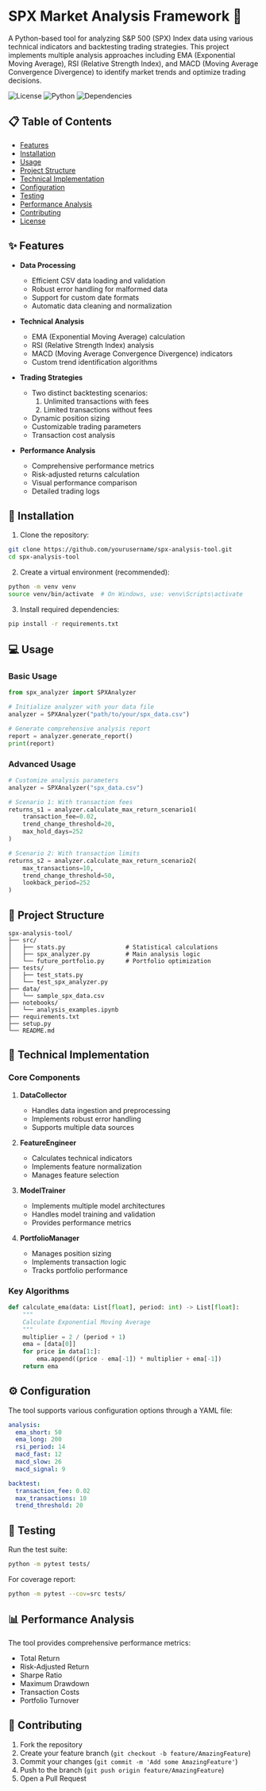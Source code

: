 # SPX Market Analysis Framework 🚀

A  Python-based tool for analyzing S&P 500 (SPX) Index data using various technical indicators and backtesting trading strategies. This project implements multiple analysis approaches including EMA (Exponential Moving Average), RSI (Relative Strength Index), and MACD (Moving Average Convergence Divergence) to identify market trends and optimize trading decisions.

![License](https://img.shields.io/badge/license-MIT-blue.svg)
![Python](https://img.shields.io/badge/python-3.8%2B-blue)
![Dependencies](https://img.shields.io/badge/dependencies-up%20to%20date-brightgreen.svg)

## 📋 Table of Contents

- [Features](#features)
- [Installation](#installation)
- [Usage](#usage)
- [Project Structure](#project-structure)
- [Technical Implementation](#technical-implementation)
- [Configuration](#configuration)
- [Testing](#testing)
- [Performance Analysis](#performance-analysis)
- [Contributing](#contributing)
- [License](#license)

## ✨ Features

- **Data Processing**
  - Efficient CSV data loading and validation
  - Robust error handling for malformed data
  - Support for custom date formats
  - Automatic data cleaning and normalization

- **Technical Analysis**
  - EMA (Exponential Moving Average) calculation
  - RSI (Relative Strength Index) analysis
  - MACD (Moving Average Convergence Divergence) indicators
  - Custom trend identification algorithms

- **Trading Strategies**
  - Two distinct backtesting scenarios:
    1. Unlimited transactions with fees
    2. Limited transactions without fees
  - Dynamic position sizing
  - Customizable trading parameters
  - Transaction cost analysis

- **Performance Analysis**
  - Comprehensive performance metrics
  - Risk-adjusted returns calculation
  - Visual performance comparison
  - Detailed trading logs

## 🚀 Installation

1. Clone the repository:
```bash
git clone https://github.com/yourusername/spx-analysis-tool.git
cd spx-analysis-tool
```

2. Create a virtual environment (recommended):
```bash
python -m venv venv
source venv/bin/activate  # On Windows, use: venv\Scripts\activate
```

3. Install required dependencies:
```bash
pip install -r requirements.txt
```

## 💻 Usage

### Basic Usage

```python
from spx_analyzer import SPXAnalyzer

# Initialize analyzer with your data file
analyzer = SPXAnalyzer("path/to/your/spx_data.csv")

# Generate comprehensive analysis report
report = analyzer.generate_report()
print(report)
```

### Advanced Usage

```python
# Customize analysis parameters
analyzer = SPXAnalyzer("spx_data.csv")

# Scenario 1: With transaction fees
returns_s1 = analyzer.calculate_max_return_scenario1(
    transaction_fee=0.02,
    trend_change_threshold=20,
    max_hold_days=252
)

# Scenario 2: With transaction limits
returns_s2 = analyzer.calculate_max_return_scenario2(
    max_transactions=10,
    trend_change_threshold=50,
    lookback_period=252
)
```

## 📁 Project Structure

```
spx-analysis-tool/
├── src/
│   ├── stats.py                 # Statistical calculations
│   ├── spx_analyzer.py          # Main analysis logic
│   └── future_portfolio.py      # Portfolio optimization
├── tests/
│   ├── test_stats.py
│   └── test_spx_analyzer.py
├── data/
│   └── sample_spx_data.csv
├── notebooks/
│   └── analysis_examples.ipynb
├── requirements.txt
├── setup.py
└── README.md
```

## 🔧 Technical Implementation

### Core Components

1. **DataCollector**
   - Handles data ingestion and preprocessing
   - Implements robust error handling
   - Supports multiple data sources

2. **FeatureEngineer**
   - Calculates technical indicators
   - Implements feature normalization
   - Manages feature selection

3. **ModelTrainer**
   - Implements multiple model architectures
   - Handles model training and validation
   - Provides performance metrics

4. **PortfolioManager**
   - Manages position sizing
   - Implements transaction logic
   - Tracks portfolio performance

### Key Algorithms

```python
def calculate_ema(data: List[float], period: int) -> List[float]:
    """
    Calculate Exponential Moving Average
    """
    multiplier = 2 / (period + 1)
    ema = [data[0]]
    for price in data[1:]:
        ema.append((price - ema[-1]) * multiplier + ema[-1])
    return ema
```

## ⚙️ Configuration

The tool supports various configuration options through a YAML file:

```yaml
analysis:
  ema_short: 50
  ema_long: 200
  rsi_period: 14
  macd_fast: 12
  macd_slow: 26
  macd_signal: 9

backtest:
  transaction_fee: 0.02
  max_transactions: 10
  trend_threshold: 20
```

## 🧪 Testing

Run the test suite:

```bash
python -m pytest tests/
```

For coverage report:

```bash
python -m pytest --cov=src tests/
```

## 📊 Performance Analysis

The tool provides comprehensive performance metrics:

- Total Return
- Risk-Adjusted Return
- Sharpe Ratio
- Maximum Drawdown
- Transaction Costs
- Portfolio Turnover

## 🤝 Contributing

1. Fork the repository
2. Create your feature branch (`git checkout -b feature/AmazingFeature`)
3. Commit your changes (`git commit -m 'Add some AmazingFeature'`)
4. Push to the branch (`git push origin feature/AmazingFeature`)
5. Open a Pull Request

